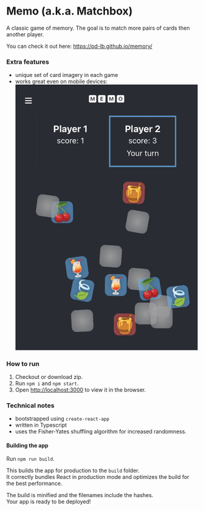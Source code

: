 # Memo (a.k.a. Matchbox)

A classic game of memory. The goal is to match more pairs of cards then another player.

You can check it out here: https://pd-lb.github.io/memory/

### Extra features
- unique set of card imagery in each game
- works great even on mobile devices: ![ screenshot](img/screenshot.jpg)

### How to run
1. Checkout or download zip.
2. Run `npm i` and `npm start`.
3. Open [http://localhost:3000](http://localhost:3000) to view it in the browser.

### Technical notes

- bootstrapped using `create-react-app`
- written in Typescript
- uses the Fisher-Yates shuffling algorithm for increased randomness.

#### Building the app

Run `npm run build`.

This builds the app for production to the `build` folder.\
It correctly bundles React in production mode and optimizes the build for the best performance.

The build is minified and the filenames include the hashes.\
Your app is ready to be deployed!
